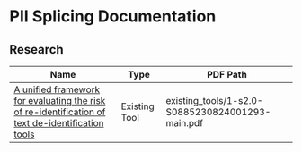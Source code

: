 # PII Splicing Documentation

## Research

| Name |  Type | PDF Path |
| - | - | - |
| [A unified framework for evaluating the risk of re-identification of text de-identification tools](https://www.sciencedirect.com/science/article/pii/S1532046416300697) | Existing Tool | existing_tools/1-s2.0-S0885230824001293-main.pdf
